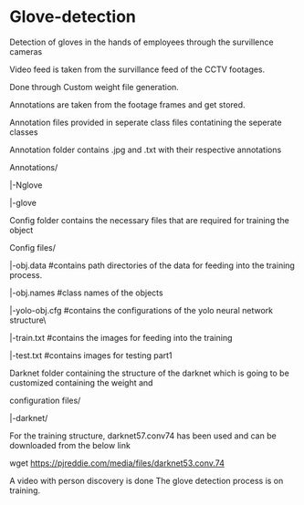 # Glove-detection
Detection of gloves in the hands of employees through the survillence cameras 

Video feed is taken from the survillance feed of the CCTV footages. 

Done through Custom weight file generation.

Annotations are taken from the footage frames and get stored. 

Annotation files provided in seperate class files contatining the seperate classes

Annotation folder contains .jpg and .txt with their respective annotations


Annotations/

|-Nglove  

|-glove

Config folder contains the necessary files that are required for training the object

Config files/

|-obj.data #contains path directories of the data for feeding into the training process.

|-obj.names #class names of the objects

|-yolo-obj.cfg #contains the configurations of the yolo neural network structure\

|-train.txt #contains the images for feeding into the training

|-test.txt #contains images for testing part1


Darknet folder containing the structure of the darknet which is going to be customized containing the weight and 

configuration files/ 

|-darknet/

For the training structure, darknet57.conv74 has been used and can be downloaded from the below link

wget https://pjreddie.com/media/files/darknet53.conv.74

A video with person discovery is done
The glove detection process is on training. 
